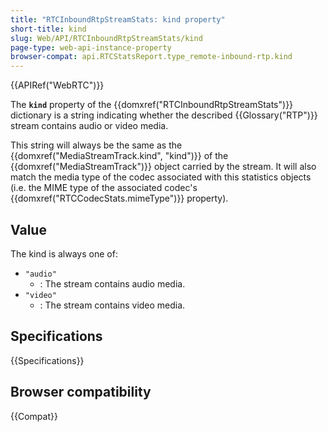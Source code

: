 ```yaml
---
title: "RTCInboundRtpStreamStats: kind property"
short-title: kind
slug: Web/API/RTCInboundRtpStreamStats/kind
page-type: web-api-instance-property
browser-compat: api.RTCStatsReport.type_remote-inbound-rtp.kind
---
```


{{APIRef("WebRTC")}}

The **`kind`** property of the {{domxref("RTCInboundRtpStreamStats")}} dictionary is a string indicating whether the described {{Glossary("RTP")}} stream contains audio or video media.

This string will always be the same as the {{domxref("MediaStreamTrack.kind", "kind")}} of the {{domxref("MediaStreamTrack")}} object carried by the stream.
It will also match the media type of the codec associated with this statistics objects (i.e. the MIME type of the associated codec's {{domxref("RTCCodecStats.mimeType")}} property).

## Value

The kind is always one of:

- `"audio"`
  - : The stream contains audio media.
- `"video"`
  - : The stream contains video media.

## Specifications

{{Specifications}}

## Browser compatibility

{{Compat}}
